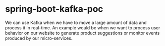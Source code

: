 # spring-boot-kafka-poc


We can use Kafka when we have to move a large amount of data and process it in real-time. An example would be when we want to process user
behavior on our website to generate product suggestions or monitor events produced by our micro-services.
